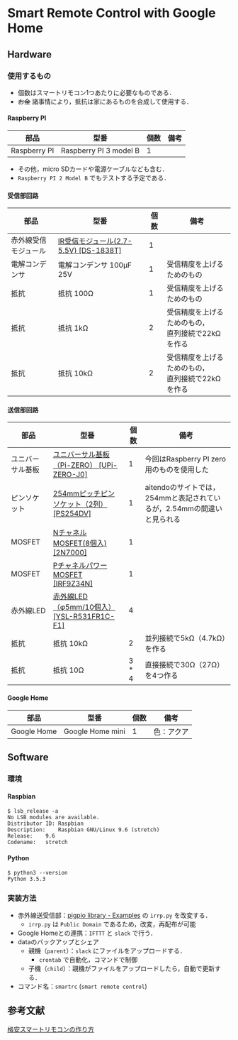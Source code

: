 # Smart Remote Control with Google Home
## Hardware
### 使用するもの
- 個数はスマートリモコン1つあたりに必要なものである．
- ~~お金~~ 諸事情により，抵抗は家にあるものを合成して使用する．

#### Raspberry PI
|部品|型番|個数|備考|
|---|---|---|---|
|Raspberry PI|Raspberry PI 3 model B|1|||

- その他，micro SDカードや電源ケーブルなども含む．
- `Raspberry PI 2 Model B` でもテストする予定である．

#### 受信部回路

|部品|型番|個数|備考|
|---|---|---|---|
|赤外線受信モジュール|[IR受信モジュール(2.7-5.5V) [DS-1838T]](http://www.aitendo.com/product/3748)|1||
|電解コンデンサ|電解コンデンサ 100µF 25V|1|受信精度を上げるためのもの|
|抵抗|抵抗 100Ω|1|受信精度を上げるためのもの|
|抵抗|抵抗 1kΩ|2|受信精度を上げるためのもの，<br>直列接続で22kΩを作る|
|抵抗|抵抗 10kΩ|2|受信精度を上げるためのもの，<br>直列接続で22kΩを作る|

#### 送信部回路
|部品|型番|個数|備考|
|---|---|---|---|
|ユニバーサル基板|[ユニバーサル基板（Pi-ZERO） [UPi-ZERO-J0]](http://www.aitendo.com/product/17064)|1|今回はRaspberry PI zero用のものを使用した|
|ピンソケット|[254mmピッチピンソケット（2列） [PS254DV]](http://www.aitendo.com/product/6856)|1|aitendoのサイトでは，254mmと表記されているが，2.54mmの間違いと見られる|
|MOSFET|[NチャネルMOSFET(8個入) [2N7000]](http://www.aitendo.com/product/6925)|1||
|MOSFET|[PチャネルパワーMOSFET [IRF9Z34N]](http://www.aitendo.com/product/15267)|1||
|赤外線LED|[赤外線LED（φ5mm/10個入） [YSL-R531FR1C-F1]](http://www.aitendo.com/product/6710)|4||
|抵抗|抵抗 10kΩ|2|並列接続で5kΩ（4.7kΩ）を作る|
|抵抗|抵抗 10Ω|3 * 4|直接接続で30Ω（27Ω）を4つ作る|

#### Google Home
|部品|型番|個数|備考|
|---|---|---|---|
|Google Home|Google Home mini|1|色：アクア|

## Software
### 環境
#### Raspbian
```shell-session:rasbian_version
$ lsb_release -a
No LSB modules are available.
Distributor ID:	Raspbian
Description:	Raspbian GNU/Linux 9.6 (stretch)
Release:	9.6
Codename:	stretch
```

#### Python
```
$ python3 --version
Python 3.5.3
```

### 実装方法
- 赤外線送受信部：[pigpio library - Examples](http://abyz.me.uk/rpi/pigpio/examples.html) の `irrp.py` を改変する．
    - `irrp.py` は `Public Domain` であるため，改変，再配布が可能
- Google Homeとの連携：`IFTTT` と `slack` で行う．
- dataのバックアップとシェア
    - 親機（`parent`）：`slack` にファイルをアップロードする．
        - `crontab` で自動化，コマンドで制御
    - 子機（`child`）：親機がファイルをアップロードしたら，自動で更新する．
- コマンド名：`smartrc` (`smart remote control`)

## 参考文献
[格安スマートリモコンの作り方](https://qiita.com/takjg/items/e6b8af53421be54b62c9)

